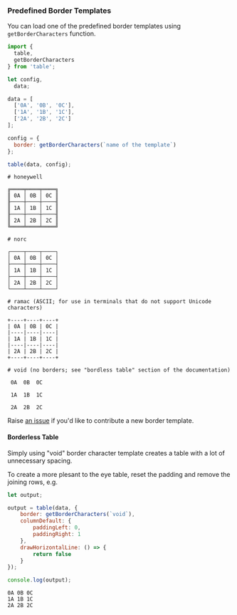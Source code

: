 ### Predefined Border Templates

You can load one of the predefined border templates using `getBorderCharacters` function.

```js
import {
  table,
  getBorderCharacters
} from 'table';

let config,
  data;

data = [
  ['0A', '0B', '0C'],
  ['1A', '1B', '1C'],
  ['2A', '2B', '2C']
];

config = {
  border: getBorderCharacters(`name of the template`)
};

table(data, config);
```

```
# honeywell

╔════╤════╤════╗
║ 0A │ 0B │ 0C ║
╟────┼────┼────╢
║ 1A │ 1B │ 1C ║
╟────┼────┼────╢
║ 2A │ 2B │ 2C ║
╚════╧════╧════╝

# norc

┌────┬────┬────┐
│ 0A │ 0B │ 0C │
├────┼────┼────┤
│ 1A │ 1B │ 1C │
├────┼────┼────┤
│ 2A │ 2B │ 2C │
└────┴────┴────┘

# ramac (ASCII; for use in terminals that do not support Unicode characters)

+----+----+----+
| 0A | 0B | 0C |
|----|----|----|
| 1A | 1B | 1C |
|----|----|----|
| 2A | 2B | 2C |
+----+----+----+

# void (no borders; see "bordless table" section of the documentation)

 0A  0B  0C

 1A  1B  1C

 2A  2B  2C

```

Raise [an issue](https://github.com/gajus/table/issues) if you'd like to contribute a new border template.

#### Borderless Table

Simply using "void" border character template creates a table with a lot of unnecessary spacing.

To create a more plesant to the eye table, reset the padding and remove the joining rows, e.g.

```js
let output;

output = table(data, {
    border: getBorderCharacters(`void`),
    columnDefault: {
        paddingLeft: 0,
        paddingRight: 1
    },
    drawHorizontalLine: () => {
        return false
    }
});

console.log(output);
```

```
0A 0B 0C
1A 1B 1C
2A 2B 2C
```
